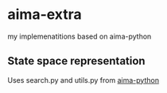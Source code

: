 # aima-extra
my implemenatitions based on aima-python

## State space representation
Uses search.py and utils.py from [aima-python](https://github.com/aimacode/aima-python)
